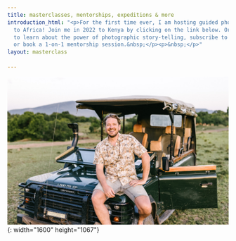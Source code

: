 ```yaml
---
title: masterclasses, mentorships, expeditions & more
introduction_html: "<p>For the first time ever, I am hosting guided photography expeditions
  to Africa! Join me in 2022 to Kenya by clicking on the link below. Or when you want
  to learn about the power of photographic story-telling, subscribe to a masterclass,
  or book a 1-on-1 mentorship session.&nbsp;</p><p>&nbsp;</p>"
layout: masterclass

---
```

![](/uploads/757a4672-a-1.jpg){: width="1600" height="1067"}​​​​​​